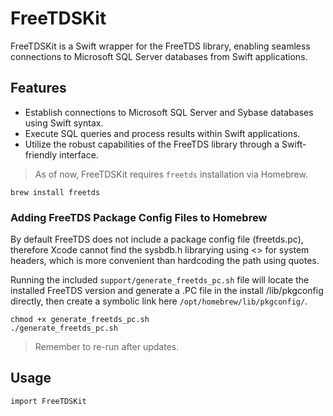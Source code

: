 # FreeTDSKit

FreeTDSKit is a Swift wrapper for the FreeTDS library, enabling seamless connections to Microsoft SQL Server databases from Swift applications.

## Features

- Establish connections to Microsoft SQL Server and Sybase databases using Swift syntax.
- Execute SQL queries and process results within Swift applications.
- Utilize the robust capabilities of the FreeTDS library through a Swift-friendly interface.

> As of now, FreeTDSKit requires `freetds` installation via Homebrew.

```
brew install freetds
```

### Adding FreeTDS Package Config Files to Homebrew

By default FreeTDS does not include a package config file (freetds.pc), therefore Xcode cannot find the sysbdb.h librarying using <> for system headers, which is more convenient than hardcoding the path using quotes.

Running the included `support/generate_freetds_pc.sh` file will locate the installed FreeTDS version and generate a .PC file in the install /lib/pkgconfig directly, then create a symbolic link here `/opt/homebrew/lib/pkgconfig/`.

```
chmod +x generate_freetds_pc.sh
./generate_freetds_pc.sh
```

> Remember to re-run after updates.

## Usage

```
import FreeTDSKit
```
